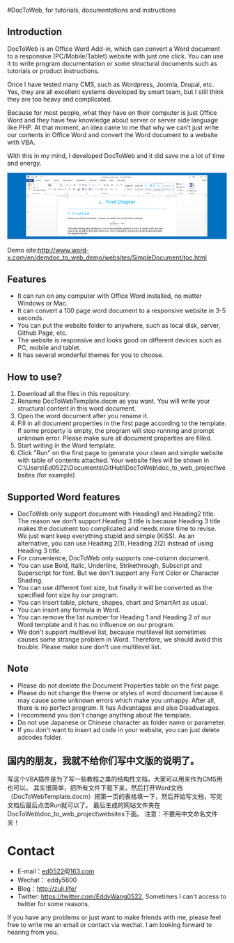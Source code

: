 #DocToWeb, for tutorials, documentations and instructions
## Introduction
DocToWeb is an Office Word Add-in, which can convert a Word document to a responsive (PC/Mobile/Tablet) website with just one click. You can use it to write program documentation or some structural documents such as tutorials or product instructions.

Once I have tested many CMS, such as Wordpress, Joomla, Drupal, etc. Yes, they are all excellent systems developed by smart team, but I still think they are too heavy and complicated.

Because for most people, what they have on their computer is just Office Word and they have few knowledge about server or server side language like PHP. At that moment, an idea came to me that why we can’t just write our contents in Office Word and convert the Word document to a website with VBA.

With this in my mind, I developed DocToWeb and it did save me a lot of time and energy.

![Demo](https://github.com/ed0522/DocToWeb/blob/master/pcdemo.gif)

Demo site:http://www.word-x.com/en/demdoc_to_web_demo/websites/SimpleDocument/toc.html
## Features
- It can run on any computer with Office Word installed, no matter Windows or Mac.
- It can convert a 100 page word document to a responsive website in 3-5 seconds.
- You can put the website folder to anywhere, such as local disk, server, Github Page, etc.
- The website is responsive and looks good on different devices such as PC, mobile and tablet.
- It has several wonderful themes for you to choose.
## How to use?
1. Download all the files in this repository.
2. Rename DocToWebTemplate.docm as you want. You will write your structural content in this word document.
3. Open the word document after you rename it.
4. Fill in all document properties in the first page according to the template.
If some property is empty, the program will stop running and prompt unknown error. Please make sure all document properties are filled.
3. Start writing in the Word template.
4. Click "Run" on the first page to generate your clean and simple website with table of contents attached. Your website files will be shown in
C:\Users\Ed0522\Documents\GitHub\DocToWeb\doc_to_web_project\websites (for example)

## Supported Word features
- DocToWeb only support document with Heading1 and Heading2 title. The reason we don’t support Heading 3 title is because Heading 3 title makes the document too complicated and needs more time to revise. We just want keep everything stupid and simple (KISS). As an alternative, you can use Heading 2(1), Heading 2(2) instead of using Heading 3 title.
- For convenience, DocToWeb only supports one-column document.
- You can use Bold, Italic, Underline, Strikethrough, Subscript and Superscript for font. But we don't support any Font Color or Character Shading.
- You can use different font size, but finally it will be converted as the specified font size by our program.
- You can insert table, picture, shapes, chart and SmartArt as usual.
- You can insert any formula in Word.
- You can remove the list number for Heading 1 and Heading 2 of our Word template and it has no influence on our program.
- We don't support multilevel list, because multilevel list sometimes causes some strange problem in Word. Therefore, we should avoid this trouble. Please make sure don't use multilevel list.
## Note
- Please do not deelete the Document Properties table on the first page.
- Please do not change the theme or styles of word document because it may cause some unknown errors which make you unhappy. After all, there is no perfect program. It has Advantages and also Disadvatages.
- I recommend you don't change anything about the template.
- Do not use Japanese or Chinese character as folder name or parameter.
- If you don't want to insert ad code in your website, you can just delete adcodes folder.
## 国内的朋友，我就不给你们写中文版的说明了。
写这个VBA插件是为了写一些教程之类的结构性文档，大家可以用来作为CMS用也可以。
其实很简单，把所有文件下载下来，然后打开Word文档（DocToWebTemplate.docm）把第一页的表格填一下，然后开始写文档，写完文档后最后点击Run就可以了。
最后生成的网站文件夹在DocToWeb\doc_to_web_project\websites下面。
注意：不要用中文命名文件夹！
# Contact
- E-mail：ed0522@163.com
- Wechat： eddy5600
- Blog：http://zuli.life/
- Twitter: https://twitter.com/EddyWang0522, Sometimes I can't access to twitter for some reasons.

If you have any problems or just want to make friends with me, please feel free to write me an email or contact via wechat. 
I am looking forward to hearing from you.
